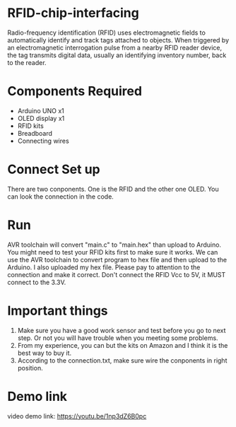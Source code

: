 # RFID-chip-interfacing
Radio-frequency identification (RFID) uses electromagnetic fields to automatically identify and track tags attached to objects. When triggered by an electromagnetic interrogation pulse from a nearby RFID reader device, the tag transmits digital data, usually an identifying inventory number, back to the reader.

# Components Required
* Arduino UNO x1
* OLED display x1
* RFID kits
* Breadboard
* Connecting wires

# Connect Set up
There are two conponents. One is the RFID and the other one OLED. You can look the connection in the code.

# Run
AVR toolchain will convert "main.c" to "main.hex" than upload to Arduino.
You might need to test your RFID kits first to make sure it works.
We can use the AVR toolchain to convert program to hex file and then upload to the Arduino. I also uploaded my hex file. 
Please pay to attention to the connection and make it correct. Don't connect the RFID Vcc to 5V, it MUST connect to the 3.3V.

# Important things
1. Make sure you have a good work sensor and test before you go to next step. Or not you will have trouble when you meeting some problems.
2. From my experience, you can but the kits on Amazon and I think it is the best way to buy it.
3. According to the connection.txt, make sure wire the conponents in right position.


# Demo link
video demo link: https://youtu.be/1np3dZ6B0pc
